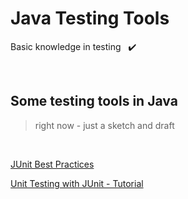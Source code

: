 # Java Testing Tools

Basic knowledge in testing &nbsp; ✔️  <!-- ✅ -->

<br>

## Some testing tools in Java

>  right now - just a sketch and draft  

<br>

[JUnit Best Practices](http://www.kyleblaney.com/junit-best-practices)

[Unit Testing with JUnit - Tutorial](https://www.vogella.com/tutorials/JUnit/article.html)

<!-- 






-->




